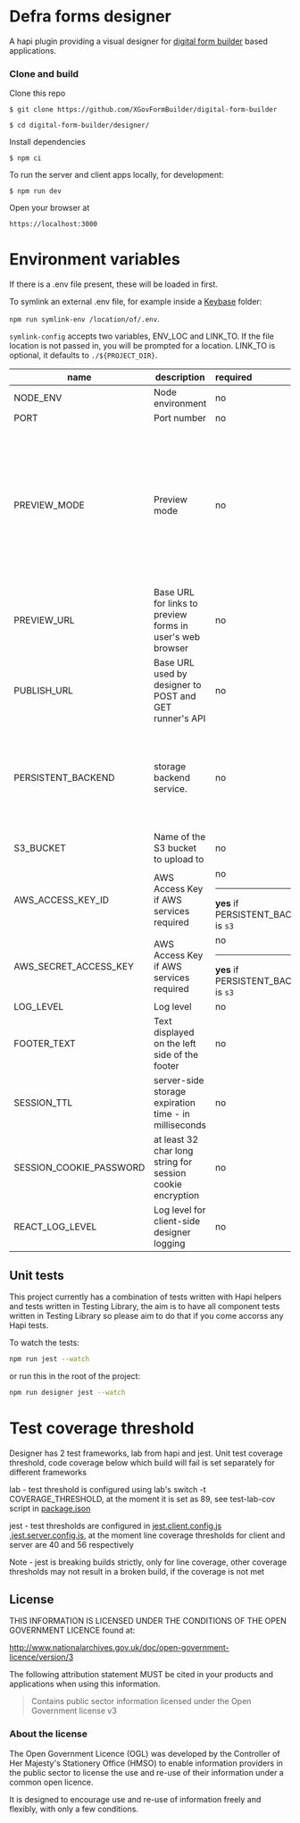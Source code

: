 # Defra forms designer

A hapi plugin providing a visual designer for [digital form builder](https://github.com/DEFRA/digital-form-builder) based applications.

### Clone and build

Clone this repo

`$ git clone https://github.com/XGovFormBuilder/digital-form-builder`

`$ cd digital-form-builder/designer/`

Install dependencies

`$ npm ci`

To run the server and client apps locally, for development:

`$ npm run dev`

Open your browser at

`https://localhost:3000`

# Environment variables

If there is a .env file present, these will be loaded in first.

To symlink an external .env file, for example inside a [Keybase](https://keybase.io) folder:

`npm run symlink-env /location/of/.env`.

`symlink-config` accepts two variables, ENV_LOC and LINK_TO. If the file location is not passed in, you will be prompted for a location.
LINK_TO is optional, it defaults to `./${PROJECT_DIR}`.

| name                    | description                                                | required                                      | default        | valid                       | notes                                                                                                                                     |
| ----------------------- | ---------------------------------------------------------- | :-------------------------------------------- | -------------- | :-------------------------- | :---------------------------------------------------------------------------------------------------------------------------------------- |
| NODE_ENV                | Node environment                                           | no                                            | development    | development,test,production |                                                                                                                                           |
| PORT                    | Port number                                                | no                                            | 3000           |                             |                                                                                                                                           |
| PREVIEW_MODE            | Preview mode                                               | no                                            | false          |                             | This should only be used in a dev or testing environment. Setting true will allow POST requests from the designer to add or mutate forms. |
| PREVIEW_URL             | Base URL for links to preview forms in user's web browser  | no                                            | localhost:3009 |                             |
| PUBLISH_URL             | Base URL used by designer to POST and GET runner's API     | no                                            | localhost:3009 |                             |
| PERSISTENT_BACKEND      | storage backend service.                                   | no                                            | preview        | s3,blob, preview            | currently only s3 integration and preview is properly supported. blob (or none) is stubbed.                                               |
| S3_BUCKET               | Name of the S3 bucket to upload to                         | no                                            |                |                             |
| AWS_ACCESS_KEY_ID       | AWS Access Key if AWS services required                    | no <hr> **yes** if PERSISTENT_BACKEND is `s3` |                |                             |
| AWS_SECRET_ACCESS_KEY   | AWS Access Key if AWS services required                    | no <hr> **yes** if PERSISTENT_BACKEND is `s3` |                |                             |
| LOG_LEVEL               | Log level                                                  | no                                            | debug          | trace,debug,info,error      |
| FOOTER_TEXT             | Text displayed on the left side of the footer              | no                                            |                |                             |
| SESSION_TTL             | server-side storage expiration time - in milliseconds      | no                                            |                |                             |
| SESSION_COOKIE_PASSWORD | at least 32 char long string for session cookie encryption | no                                            |                |                             |
| REACT_LOG_LEVEL         | Log level for client-side designer logging                 | no                                            | debug          | trace,debug,info,warn,error |

## Unit tests

This project currently has a combination of tests written with Hapi helpers and tests written in Testing Library, the aim is to have all component tests written in Testing Library so please aim to do that if you come accorss any Hapi tests.

To watch the tests:

```sh
npm run jest --watch
```

or run this in the root of the project:

```sh
npm run designer jest --watch
```

# Test coverage threshold

Designer has 2 test frameworks, lab from hapi and jest.
Unit test coverage threshold, code coverage below which build will fail is set separately for different frameworks

lab - test threshold is configured using lab's switch -t COVERAGE_THRESHOLD, at the moment it is set as 89, see test-lab-cov script in [package.json](package.json)

jest - test thresholds are configured in [jest.client.config.js](jest.client.config.js) ,[jest.server.config.js](jest.server.config.js), at the moment line coverage thresholds for client and server are 40 and 56 respectively

Note - jest is breaking builds strictly, only for line coverage, other coverage thresholds may not result in a broken build, if the coverage is not met

## License

THIS INFORMATION IS LICENSED UNDER THE CONDITIONS OF THE OPEN GOVERNMENT LICENCE found at:

http://www.nationalarchives.gov.uk/doc/open-government-licence/version/3

The following attribution statement MUST be cited in your products and applications when using this information.

> Contains public sector information licensed under the Open Government license v3

### About the license

The Open Government Licence (OGL) was developed by the Controller of Her Majesty's Stationery Office (HMSO) to enable information providers in the public sector to license the use and re-use of their information under a common open licence.

It is designed to encourage use and re-use of information freely and flexibly, with only a few conditions.
